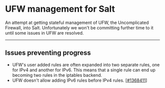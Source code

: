 # UFW management for Salt

An attempt at getting stateful management of UFW, the Uncomplicated Firewall,
into Salt. Unfortunately we won't be committing further time to it until some
issues in UFW are resolved.

---

## Issues preventing progress

* UFW's user added rules are often expanded into two separate rules, one for
  IPv4 and another for IPv6. This means that a single rule can end up becoming
  two rules in the iptables backend.
* UFW doesn't allow adding IPv6 rules before IPv4 rules.
  [[#1368411](https://bugs.launchpad.net/ufw/+bug/1368411)]
